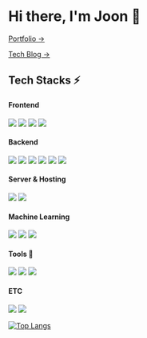 <h1> Hi there, I'm Joon 👋 </h1>

[Portfolio →](https://joon-hyuk.notion.site/Frontend-Developer-f51615aa76d340bc874521c6b4e70e80)

[Tech Blog →](https://han-joon-hyeok.github.io/)

## Tech Stacks ⚡

<h4> Frontend </h4>
<p>
  <img src="https://img.shields.io/badge/-HTML5-E34F26?style=flat-square&logo=HTML5&logoColor=white"/>
  <img src="https://img.shields.io/badge/-CSS3-1572B6?style=flat-square&logo=CSS3&logoColor=white"/>
  <img src="https://img.shields.io/badge/-Javascript-F7DF1E?style=flat-square&logo=Javascript&logoColor=white"/>
  <img src="https://img.shields.io/badge/-React-61DAFB?style=flat-square&logo=react&logoColor=white"/>
</p>

<h4> Backend </h4>

<p>
  <img src="https://img.shields.io/badge/-Python-3776AB?style=flat-square&logo=python&logoColor=white"/>
  <img src="https://img.shields.io/badge/-Django-092E20?style=flat-square&logo=django&logoColor=white"/>
  <img src="https://img.shields.io/badge/-Java-007396?style=flat-square&logo=java&logoColor=white"/>
  <img src="https://img.shields.io/badge/-Node.js-339933?style=flat-square&logo=node.js&logoColor=white"/>
  <img src="https://img.shields.io/badge/-MySQL-4479A1?style=flat-square&logo=MySQL&logoColor=white"/>
  <img src="https://img.shields.io/badge/-MongoDB-47A248?style=flat-square&logo=MongoDB&logoColor=white"/>
</p>

<h4> Server & Hosting </h4>
<p>
  <img src="https://img.shields.io/badge/-Apache Tomcat-F8DC75?style=flat-square&logo=Apache%20Tomcat&logoColor=black"/>
  <img src="https://img.shields.io/badge/-Heroku-430098?style=flat-square&logo=Heroku&logoColor=white"/>
</p>

<h4> Machine Learning </h4>
<p>
  <img src="https://img.shields.io/badge/-Jupyter-F37626?style=flat-square&logo=jupyter&logoColor=white"/>
  <img src="https://img.shields.io/badge/Pandas%20-%23150458.svg?&style=flat-square&logo=pandas&logoColor=white" />
  <img src="https://img.shields.io/badge/Numpy%20-%23013243.svg?&style=flat-square&logo=numpy&logoColor=white" />
</p>

<h4> Tools 🔨 </h4>
<p>
  <img src="https://img.shields.io/badge/-Visual Studio Code-007ACC?style=flat-square&logo=Visual%20Studio%20Code&logoColor=white"/>
  <img src="https://img.shields.io/badge/-Git-F05032?style=flat-square&logo=git&logoColor=white"/>
  <img src="https://img.shields.io/badge/-Adobe XD-FF26BE?style=flat-square&logo=Adobe%20XD&logoColor=white"/>
</p>

<h4> ETC </h4>

<p>
  <img src="https://img.shields.io/badge/-C++-00599C?style=flat-square&logo=c%2b%2b&logoColor=white"/>
  <img src="https://img.shields.io/badge/c%23%20-%23239120.svg?&style=flat-square&logo=c-sharp&logoColor=white"/>
</p>

[![Top Langs](https://github-readme-stats.vercel.app/api/top-langs/?username=Han-Joon-Hyeok&layout=compact)](https://github.com/anuraghazra/github-readme-stats)

<!--
**Han-Joon-Hyeok/Han-Joon-Hyeok** is a ✨ _special_ ✨ repository because its `README.md` (this file) appears on your GitHub profile.

Here are some ideas to get you started:

- 🔭 I’m currently working on ...
- 🌱 I’m currently learning ...
- 👯 I’m looking to collaborate on ...
- 🤔 I’m looking for help with ...
- 💬 Ask me about ...
- 📫 How to reach me: ...
- 😄 Pronouns: ...
- ⚡ Fun fact: ...
-->

<!--

Reference Sites

- README.md Reference
  - https://github.com/abhisheknaiidu/awesome-github-profile-readme
  - https://metleeha.tistory.com/entry/깃헙-프로필-꾸미기

- Markdown Badges
  - https://github.com/Ileriayo/markdown-badges
  - https://simpleicons.org/

-->
